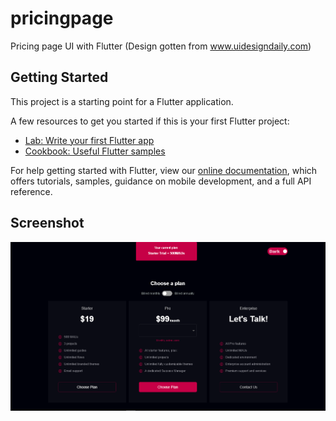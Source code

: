 # pricingpage

Pricing page UI with Flutter (Design gotten from www.uidesigndaily.com)

## Getting Started

This project is a starting point for a Flutter application.

A few resources to get you started if this is your first Flutter project:

- [Lab: Write your first Flutter app](https://flutter.dev/docs/get-started/codelab)
- [Cookbook: Useful Flutter samples](https://flutter.dev/docs/cookbook)

For help getting started with Flutter, view our
[online documentation](https://flutter.dev/docs), which offers tutorials,
samples, guidance on mobile development, and a full API reference.

## Screenshot


![Dark Theme](https://github.com/easyakowe/pricing-page-web-ui-kit/blob/master/screenshots/pricing_page_design_dark.png)
